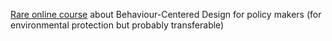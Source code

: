 [Rare online course](https://www.learningfornature.org/en/courses/an-introduction-to-behavior-centered-design-rare) about 
Behaviour-Centered Design for policy makers (for environmental protection but probably transferable)
